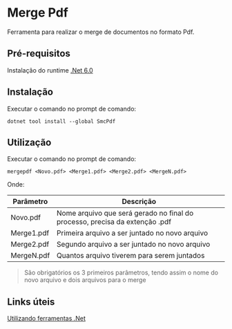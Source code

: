 # Merge Pdf

Ferramenta para realizar o merge de documentos no formato Pdf.

## Pré-requisitos

Instalação do runtime [.Net 6.0](https://dotnet.microsoft.com/en-us/download/dotnet/6.0)

## Instalação

Executar o comando no prompt de comando:

```prompt
dotnet tool install --global SmcPdf
```

## Utilização

Executar o comando no prompt de comando:

```prompt
mergepdf <Novo.pdf> <Merge1.pdf> <Merge2.pdf> <MergeN.pdf>
```

Onde:

| Parâmetro | Descrição |
| --- | --- |
| Novo.pdf | Nome arquivo que será gerado no final do processo, precisa da extenção .pdf |
| Merge1.pdf | Primeira arquivo a ser juntado no novo arquivo |
| Merge2.pdf | Segundo arquivo a ser juntado no novo arquivo |
| MergeN.pdf | Quantos arquivo tiverem para serem juntados |

> São obrigatórios os 3 primeiros parâmetros, tendo assim o nome do novo arquivo e dois arquivos para o merge

## Links úteis

[Utilizando ferramentas .Net](https://learn.microsoft.com/pt-br/dotnet/core/tools/global-tools-how-to-use)
